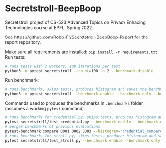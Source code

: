 # Secretstroll-BeepBoop
Secretstroll project of CS-523 Advanced Topics on Privacy Enhacing Technologies course at EPFL. Spring 2022.

See https://github.com/Robb-Fr/Secretstroll-BeepBoop-Report for the report repository.

Make sure all requirements are installed: `pip install -r requirements.txt`
Run tests:

```bash
# runs tests with 2 workers, 100 iterations per test
python3 -m pytest secretstroll --count=100 -n 2 --benchmark-disable
```

Run benchmark:
```bash
# runs benchmarks, skips tests, produces histogram and saves the benchmarked data
python3 -m pytest secretstroll --benchmark-enable --benchmark-only --benchmark-histogram --benchmark-autosave
```

Commands used to produces the benchmarks in `.benchmarks` folder (assumes a working `pytest` command):
```bash
# runs benchmarks for credential.py, skips tests, produces histogram and saves the benchmarked data with correct names (for arm64 4 cores and 4 subscriptions and warms up the evaluation)
pytest secretstroll/test_credential.py --benchmark-enable --benchmark-only --benchmark-histogram='credential_8_subscriptions_arm64_4cores' --benchmark-save='credential_8_subscriptions_arm64_4cores' --benchmark-warmup='on'
# merges benchmarks of previous evaluations
pytest-benchmark compare 0001 0002 0003 --histogram='credential_compare_arm64_4cores'
# runs benchmarks for stroll.py, skips tests, produces histogram and saves the benchmarked data with correct names (for arm64 4 cores and warms up the evaluation)
pytest secretstroll/test_stroll.py --benchmark-enable --benchmark-only --benchmark-histogram='stroll_arm64_4cores' --benchmark-save='stroll_arm64_4cores' --benchmark-warmup='on'
```
